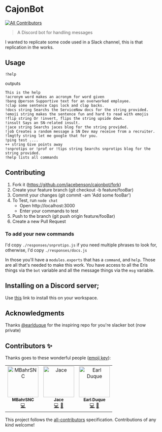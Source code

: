 # CajonBot 
[![All Contributors](https://img.shields.io/badge/all_contributors-3-orange.svg?style=flat-square)](#contributors)

> A Discord bot for handling messages

I wanted to replicate some code used in a Slack channel, this is that replication in the works.

## Usage

```
!help
```

outputs

```
This is the help
!acronym word makes an acronym for word given
!bang @person Supportive text for an overworked employee.
!clap some sentence Caps lock and clap backs.
!docs string Searchs the ServiceNow docs for the string provided.
!emoji string makes the sentence fun and hard to read with emojis
!flip string Or !invert, flips the string upside down.
!insult Says an SN-related insult.
!jace string Searchs jaces blog for the string provided.
!job Creates a random message a SN Dev may receive from a recruiter.
!lmgtfy string let me google that for you.
!ping test ....
++ string Give points away
!snprotips or !prof or !tips string Searchs snprotips blog for the string provided.
!help lists all commands
```

## Contributing

1. Fork it (https://github.com/jacebenson/cajonbot/fork)
1. Create your feature branch (git checkout -b feature/fooBar)
1. Commit your changes (git commit -am 'Add some fooBar')
1. To Test, run `node chat` 
   - Open http://localhost:3000
   - Enter your commands to test
1. Push to the branch (git push origin feature/fooBar)
1. Create a new Pull Request

### To add your new commands
I'd copy `./responses/snprotips.js` if you need multiple phrases to look for, otherwise, I'd copy `./responses/docs.js`

In those you'll have a `modules.exports` that has a `command`, and `help`.  Those are all that's needed to make this work.  You have access to all the Eris things via the `bot` variable and all the message things via the `msg` variable.

## Installing on a Discord server;

Use [this](https://discordapp.com/oauth2/authorize?&client_id=490235035627028511&scope=applications.commands&permissions=0) link to install this on your workspace.

## Acknowledgments

Thanks [@earlduque](https://github.com/earlduque) for the inspiring repo for you're slacker bot (now private)

## Contributors ✨

Thanks goes to these wonderful people ([emoji key](https://allcontributors.org/docs/en/emoji-key)):

<!-- ALL-CONTRIBUTORS-LIST:START - Do not remove or modify this section -->
<!-- prettier-ignore -->
<table>
  <tr>
    <td align="center"><a href="https://github.com/MBahrSNC"><img src="https://avatars2.githubusercontent.com/u/9096072?v=4" width="100px;" alt="MBahrSNC"/><br /><sub><b>MBahrSNC</b></sub></a><br /><a href="https://github.com/jacebenson/cajunbot/commits?author=MBahrSNC" title="Code">💻</a></td>
    <td align="center"><a href="https://blog.jace.pro"><img src="https://avatars3.githubusercontent.com/u/638764?v=4" width="100px;" alt="Jace"/><br /><sub><b>Jace</b></sub></a><br /><a href="https://github.com/jacebenson/cajunbot/commits?author=jacebenson" title="Code">💻</a> <a href="#ideas-jacebenson" title="Ideas, Planning, & Feedback">🤔</a></td>
    <td align="center"><a href="https://github.com/earlduque"><img src="https://avatars1.githubusercontent.com/u/31702109?v=4" width="100px;" alt="Earl Duque"/><br /><sub><b>Earl Duque</b></sub></a><br /><a href="https://github.com/jacebenson/cajunbot/commits?author=earlduque" title="Code">💻</a> <a href="#ideas-earlduque" title="Ideas, Planning, & Feedback">🤔</a></td>
  </tr>
</table>

<!-- ALL-CONTRIBUTORS-LIST:END -->

This project follows the [all-contributors](https://github.com/all-contributors/all-contributors) specification. Contributions of any kind welcome!
